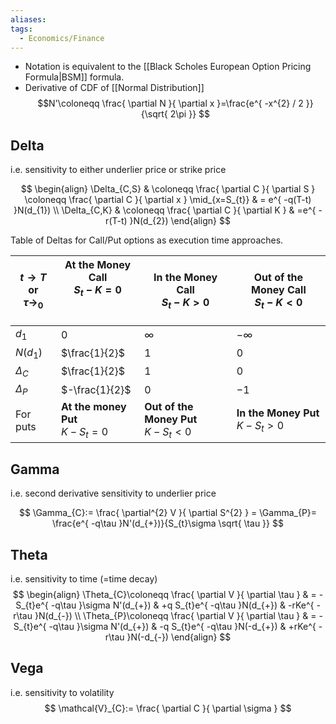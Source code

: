 ```yaml
---
aliases: 
tags:
  - Economics/Finance
---
```

- Notation is equivalent to the [[Black Scholes European Option Pricing Formula|BSM]] formula. 
- Derivative of CDF of [[Normal Distribution]] 
$$N'\coloneqq \frac{ \partial N }{ \partial x }=\frac{e^{ -x^{2} / 2 }}{\sqrt{ 2\pi }}
$$

## Delta

i.e. sensitivity to either underlier price or strike price

$$
\begin{align}
\Delta_{C,S}  & \coloneqq \frac{ \partial C }{ \partial S }   \coloneqq \frac{ \partial C }{ \partial x } \mid_{x=S_{t}}  & = e^{ -q(T-t) }N(d_{1}) \\
\Delta_{C,K}   & \coloneqq \frac{ \partial C }{ \partial K } & =e^{ -r(T-t) }N(d_{2})
\end{align}
$$

Table of Deltas for Call/Put options as execution time approaches.

| $t \to T$ or <br>$\tau\to_{0}$ | At the Money Call<br>$S_{t}-K=0$<br><br><br> | In the Money Call<br>$S_{t}-K>0$<br>        | Out of the Money Call<br>$S_{t}-K<0$<br> |
| ------------------------------ | -------------------------------------------- | ------------------------------------------- | ---------------------------------------- |
| $d_{1}$                        | $0$                                          | $\infty$                                    | $-\infty$                                |
| $N(d_{1})$                     | $\frac{1}{2}$                                | $1$                                         | $0$                                      |
| $\Delta_{C}$                   | $\frac{1}{2}$                                | $1$                                         | $0$                                      |
| $\Delta_{P}$                   | $-\frac{1}{2}$                               | $0$                                         | $-1$                                     |
| For puts                       | **At the money Put**<br>$K-S_{t}=0$<br>      | **Out of the Money Put**<br>$K-S_{t}<0$<br> | **In the Money Put**<br>$K-S_{t}>0$<br>  |

## Gamma

i.e. second derivative sensitivity to underlier price

$$
\Gamma_{C}:= \frac{ \partial^{2} V }{ \partial S^{2} } = \Gamma_{P}= \frac{e^{ -q\tau }N'(d_{+})}{S_{t}\sigma \sqrt{ \tau }}
$$

## Theta

i.e. sensitivity to time (=time decay)
$$
\begin{align}
\Theta_{C}\coloneqq \frac{ \partial V }{ \partial \tau } &  = -S_{t}e^{ -q\tau  }\sigma N'(d_{+}) & +q S_{t}e^{ -q\tau }N(d_{+}) & -rKe^{ -r\tau }N(d_{-}) \\
 \Theta_{P}\coloneqq \frac{ \partial V }{ \partial \tau } &  = -S_{t}e^{ -q\tau  }\sigma N'(d_{+}) & -q S_{t}e^{ -q\tau }N(-d_{+}) & +rKe^{ -r\tau }N(-d_{-})
\end{align}
$$

## Vega

i.e. sensitivity to volatility
$$
\mathcal{V}_{C}:= \frac{ \partial C }{ \partial \sigma } 
$$
